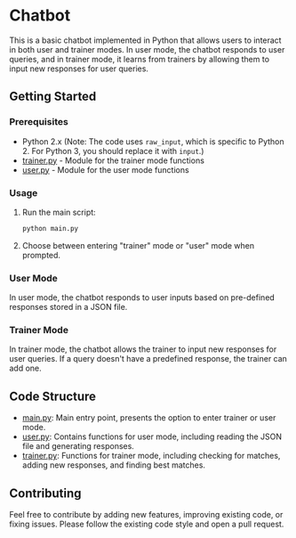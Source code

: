 # Chatbot

This is a basic chatbot implemented in Python that allows users to interact in both user and trainer modes. In user mode, the chatbot responds to user queries, and in trainer mode, it learns from trainers by allowing them to input new responses for user queries.

## Getting Started

### Prerequisites

- Python 2.x (Note: The code uses `raw_input`, which is specific to Python 2. For Python 3, you should replace it with `input`.)
- [trainer.py](trainer.py) - Module for the trainer mode functions
- [user.py](user.py) - Module for the user mode functions

### Usage

1. Run the main script:

    ```bash
    python main.py
    ```

2. Choose between entering "trainer" mode or "user" mode when prompted.

### User Mode

In user mode, the chatbot responds to user inputs based on pre-defined responses stored in a JSON file.

### Trainer Mode

In trainer mode, the chatbot allows the trainer to input new responses for user queries. If a query doesn't have a predefined response, the trainer can add one.

## Code Structure

- [main.py](main.py): Main entry point, presents the option to enter trainer or user mode.
- [user.py](user.py): Contains functions for user mode, including reading the JSON file and generating responses.
- [trainer.py](trainer.py): Functions for trainer mode, including checking for matches, adding new responses, and finding best matches.

## Contributing

Feel free to contribute by adding new features, improving existing code, or fixing issues. Please follow the existing code style and open a pull request.



